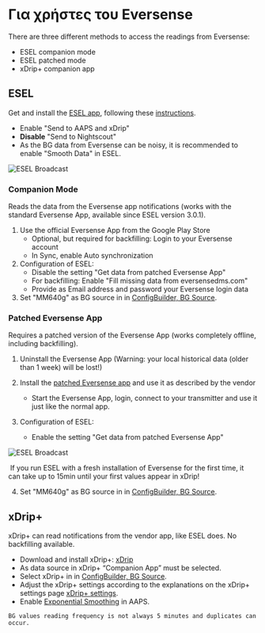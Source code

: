 # Για χρήστες του Eversense

There are three different methods to access the readings from Eversense:

- ESEL companion mode
- ESEL patched mode
- xDrip+ companion app

## ESEL

Get and install the [ESEL app](https://github.com/BernhardRo/Esel/tree/master/apk), following these [instructions](https://github.com/BernhardRo/Esel?tab=readme-ov-file#esel).

- Enable "Send to AAPS and xDrip"
- **Disable** "Send to Nightscout"
- As the BG data from Eversense can be noisy, it is recommended to enable "Smooth Data" in ESEL.

![ESEL Broadcast](../images/ESEL.png)

### Companion Mode

Reads the data from the Eversense app notifications (works with the standard Eversense App, available since ESEL version 3.0.1).

1. Use the official Eversense App from the Google Play Store
   - Optional, but required for backfilling: Login to your Eversense account
   - In Sync, enable Auto synchronization
2. Configuration of ESEL:
   - Disable the setting "Get data from patched Eversense App"
   - For backfilling: Enable "Fill missing data from eversensedms.com"
   - Provide as Email address and password your Eversense login data
3. Set "MM640g" as BG source in in [ConfigBuilder, BG Source](#Config-Builder-bg-source).

### Patched Eversense App

 Requires a patched version of the Eversense App (works completely offline, including backfilling).

1. Uninstall the Eversense App (Warning: your local historical data (older than 1 week) will be lost!)

2. Install the [patched Eversense app](https://cr4ck3d3v3r53n53.club) and use it as described by the vendor

   - Start the Eversense App, login, connect to your transmitter and use it just like the normal app.

3. Configuration of ESEL:

   - Enable the setting "Get data from patched Eversense App"



![ESEL Broadcast](../images/ESELpatch.png)

​       If you run ESEL with a fresh installation of Eversense for the first time, it can take up to 15min until your first values appear in xDrip!

4. Set "MM640g" as BG source in in [ConfigBuilder, BG Source](#Config-Builder-bg-source).

## xDrip+

xDrip+ can read notifications from the vendor app, like ESEL does. No backfilling available.

- Download and install xDrip+: [xDrip](https://github.com/NightscoutFoundation/xDrip)
- As data source in xDrip+ “Companion App” must be selected.
- Select xDrip+ in in [ConfigBuilder, BG Source](#Config-Builder-bg-source).
- Adjust the xDrip+ settings according to the explanations on the xDrip+ settings page [xDrip+ settings](../CompatibleCgms/xDrip.md).
- Enable [Exponential Smoothing](../CompatibleCgms/SmoothingBloodGlucoseData.md) in AAPS.

```{warning}
BG values reading frequency is not always 5 minutes and duplicates can occur.
```